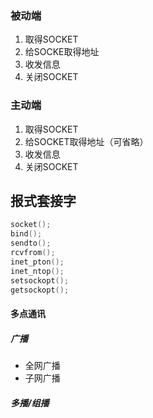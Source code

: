 ### 被动端
1. 取得SOCKET
2. 给SOCKE取得地址
3. 收发信息
4. 关闭SOCKET
### 主动端
1. 取得SOCKET
2. 给SOCKET取得地址（可省略）
3. 收发信息
4. 关闭SOCKET

## 报式套接字
~~~c
socket();
bind();
sendto();
rcvfrom();
inet_pton();
inet_ntop();
setsockopt();
getsockopt();
~~~
#### 多点通讯
##### 广播
- 全网广播
- 子网广播
##### 多播/组播

